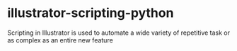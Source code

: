 # illustrator-scripting-python
Scripting in Illustrator is used to automate a wide variety of repetitive task or as complex as an entire new feature

